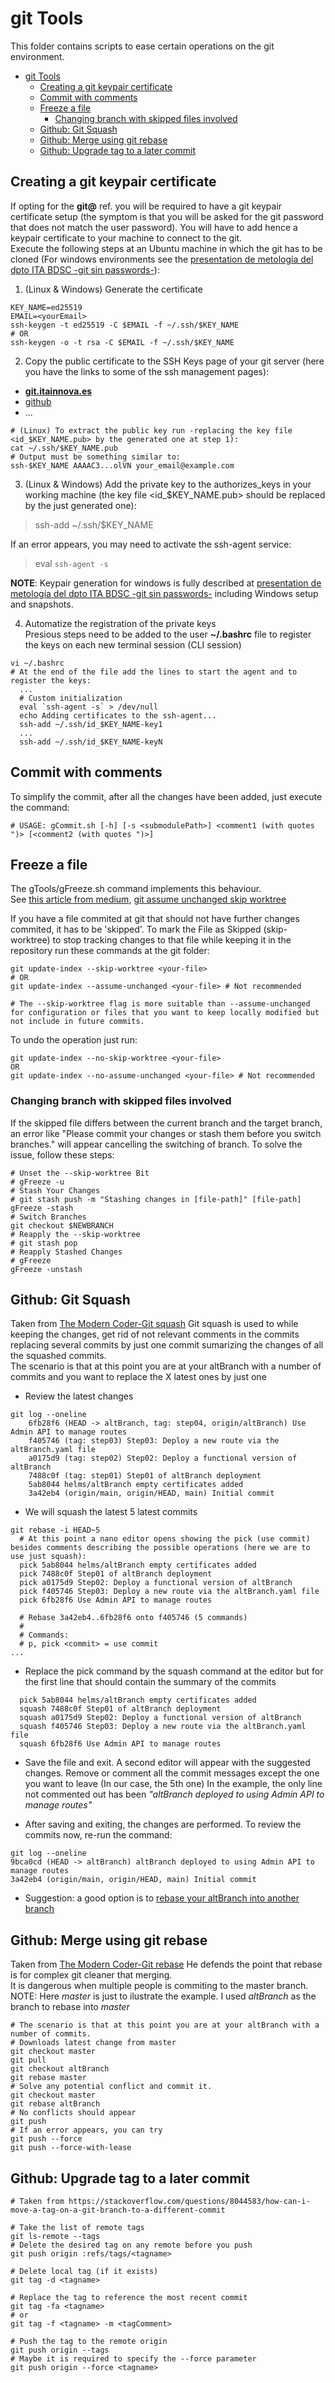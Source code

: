 # git Tools
This folder contains scripts to ease certain operations on the git environment.
- [git Tools](#git-tools)
  - [Creating a git keypair certificate](#creating-a-git-keypair-certificate)
  - [Commit with comments](#commit-with-comments)
  - [Freeze a file](#freeze-a-file)
    - [Changing branch with skipped files involved](#changing-branch-with-skipped-files-involved)
  - [Github: Git Squash](#github-git-squash)
  - [Github: Merge using git rebase](#github-merge-using-git-rebase)
  - [Github: Upgrade tag to a later commit](#github-upgrade-tag-to-a-later-commit)

## Creating a git keypair certificate
If opting for the **git@** ref. you will be required to have a git keypair certificate setup (the symptom is that you will be asked for the git password that does not match the user password). You will have to add hence a keypair certificate to your machine to connect to the git.  
Execute the following steps at an Ubuntu machine in which the git has to be cloned (For windows environments see the [presentation de metología del dpto ITA BDSC -git sin passwords-](https://feditmpsa.sharepoint.com/:p:/s/TD_BD_Sistemas_Cognitivos2/EUsBoj-0XsBFjQ5AVnV5UJABpygh1x9vMnwkAfGIddkt_Q?e=55cl18)):
1. (Linux & Windows) Generate the certificate
```shell
KEY_NAME=ed25519
EMAIL=<yourEmail>
ssh-keygen -t ed25519 -C $EMAIL -f ~/.ssh/$KEY_NAME
# OR
ssh-keygen -o -t rsa -C $EMAIL -f ~/.ssh/$KEY_NAME
```

2. Copy the public certificate to the SSH Keys page of your git server (here you have the links to some of the ssh management pages):  
- **[git.itainnova.es](https://git.itainnova.es/-/user_settings/ssh_keys)**
- [github](https://github.com/settings/keys)
- ...
```shell
# (Linux) To extract the public key run -replacing the key file <id_$KEY_NAME.pub> by the generated one at step 1):      
cat ~/.ssh/$KEY_NAME.pub
# Output must be something similar to:
ssh-$KEY_NAME AAAAC3...olVN your_email@example.com
```

3. (Linux & Windows) Add the private key to the authorizes_keys in your working machine (the key file <id_$KEY_NAME.pub> should be replaced by the just generated one):
> ssh-add ~/.ssh/$KEY_NAME  

If an error appears, you may need to activate the ssh-agent service:
> eval `ssh-agent -s`

**NOTE**: Keypair generation for windows is fully described at [presentation de metología del dpto ITA BDSC -git sin passwords-](https://feditmpsa.sharepoint.com/:p:/s/TD_BD_Sistemas_Cognitivos2/EUsBoj-0XsBFjQ5AVnV5UJABpygh1x9vMnwkAfGIddkt_Q?e=55cl18) including Windows setup and snapshots.  

4. Automatize the registration of the private keys  
Presious steps need to be added to the user **~/.bashrc** file to register the keys on each new terminal session (CLI session)
```shell
vi ~/.bashrc
# At the end of the file add the lines to start the agent and to register the keys:
  ...
  # Custom initialization
  eval `ssh-agent -s` > /dev/null
  echo Adding certificates to the ssh-agent...
  ssh-add ~/.ssh/id_$KEY_NAME-key1
  ...
  ssh-add ~/.ssh/id_$KEY_NAME-keyN
```

## Commit with comments
To simplify the commit, after all the changes have been added, just execute the command:
```shell
# USAGE: gCommit.sh [-h] [-s <submodulePath>] <comment1 (with quotes ")> [<comment2 (with quotes ")>]
```

## Freeze a file
The gTools/gFreeze.sh command implements this behaviour.  
See [this article from medium](https://medium.com/@adi.ashour/dont-git-angry-skip-in-worktree-e9c77dec9d15), [git assume unchanged skip worktree](https://www.baeldung.com/ops/git-assume-unchanged-skip-worktree)  

If you have a file commited at git that should not have further changes commited, it has to be 'skipped'. To mark the File as Skipped (skip-worktree) to stop tracking changes to that file while keeping it in the repository run these commands at the git folder:
```shell
git update-index --skip-worktree <your-file>  
# OR 
git update-index --assume-unchanged <your-file> # Not recommended

# The --skip-worktree flag is more suitable than --assume-unchanged for configuration or files that you want to keep locally modified but not include in future commits.
```

To undo the operation just run:
```shell
git update-index --no-skip-worktree <your-file>
OR
git update-index --no-assume-unchanged <your-file> # Not recommended
```

### Changing branch with skipped files involved
If the skipped file differs between the current branch and the target branch, an error like "Please commit your changes or stash them before you switch branches." will appear cancelling the switching of branch. To solve the issue, follow these steps:  
```shell
# Unset the --skip-worktree Bit
# gFreeze -u
# Stash Your Changes
# git stash push -m "Stashing changes in [file-path]" [file-path]
gFreeze -stash
# Switch Branches
git checkout $NEWBRANCH
# Reapply the --skip-worktree
# git stash pop
# Reapply Stashed Changes
# gFreeze
gFreeze -unstash
```

## Github: Git Squash
Taken from [The Modern Coder-Git squash](https://www.youtube.com/watch?v=V5KrD7CmO4o)
Git squash is used to while keeping the changes, get rid of not relevant comments in the commits replacing several commits by just one commit sumarizing the changes of all the squashed commits.  
The scenario is that at this point you are at your altBranch with a number of commits and you want to replace the X latest ones by just one
- Review the latest changes
```shell
git log --oneline
    6fb28f6 (HEAD -> altBranch, tag: step04, origin/altBranch) Use Admin API to manage routes
    f405746 (tag: step03) Step03: Deploy a new route via the altBranch.yaml file
    a0175d9 (tag: step02) Step02: Deploy a functional version of altBranch
    7488c0f (tag: step01) Step01 of altBranch deployment
    5ab8044 helms/altBranch empty certificates added
    3a42eb4 (origin/main, origin/HEAD, main) Initial commit
```
- We will squash the latest 5 latest commits   
```shell
git rebase -i HEAD~5
  # At this point a nano editor opens showing the pick (use commit) besides comments describing the possible operations (here we are to use just squash): 
  pick 5ab8044 helms/altBranch empty certificates added
  pick 7488c0f Step01 of altBranch deployment
  pick a0175d9 Step02: Deploy a functional version of altBranch
  pick f405746 Step03: Deploy a new route via the altBranch.yaml file
  pick 6fb28f6 Use Admin API to manage routes

  # Rebase 3a42eb4..6fb28f6 onto f405746 (5 commands)
  #
  # Commands:
  # p, pick <commit> = use commit
...
```
- Replace the pick command by the squash command at the editor but for the first line that should contain the summary of the commits
```
  pick 5ab8044 helms/altBranch empty certificates added
  squash 7488c0f Step01 of altBranch deployment
  squash a0175d9 Step02: Deploy a functional version of altBranch
  squash f405746 Step03: Deploy a new route via the altBranch.yaml file
  squash 6fb28f6 Use Admin API to manage routes
```
- Save the file and exit. A second editor will appear with the suggested changes. Remove or comment all the commit messages except the one you want to leave (In our case, the 5th one)
In the example, the only line not commented out has been _"altBranch deployed to using Admin API to manage routes"_

- After saving and exiting, the changes are performed. To review the commits now, re-run the command:
```shell
git log --oneline
9bca0cd (HEAD -> altBranch) altBranch deployed to using Admin API to manage routes
3a42eb4 (origin/main, origin/HEAD, main) Initial commit
```
- Suggestion: a good option is to [rebase your altBranch into another branch](#github-merge-using-git-rebase)

## Github: Merge using git rebase
Taken from [The Modern Coder-Git rebase](https://www.youtube.com/watch?v=f1wnYdLEpgI)
He defends the point that rebase is for complex git cleaner that merging.  
It is dangerous when multiple people is commiting to the master branch.   
NOTE: Here _master_ is just to ilustrate the example. I used _altBranch_ as the branch to rebase into _master_
```shell
# The scenario is that at this point you are at your altBranch with a number of commits.
# Downloads latest change from master
git checkout master
git pull
git checkout altBranch
git rebase master
# Solve any potential conflict and commit it.
git checkout master
git rebase altBranch
# No conflicts should appear
git push
# If an error appears, you can try
git push --force
git push --force-with-lease
```

## Github: Upgrade tag to a later commit
```shell
# Taken from https://stackoverflow.com/questions/8044583/how-can-i-move-a-tag-on-a-git-branch-to-a-different-commit

# Take the list of remote tags
git ls-remote --tags
# Delete the desired tag on any remote before you push
git push origin :refs/tags/<tagname>

# Delete local tag (if it exists)
git tag -d <tagname>

# Replace the tag to reference the most recent commit
git tag -fa <tagname>
# or
git tag -f <tagname> -m <tagComment>

# Push the tag to the remote origin
git push origin --tags
# Maybe it is required to specify the --force parameter
git push origin --force <tagname>
```